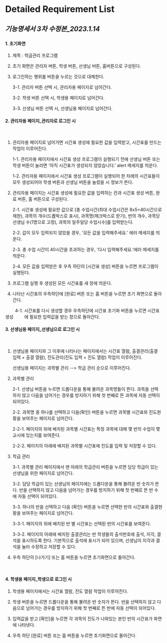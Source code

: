 # 

# Detailed Requirement List

## _기능명세서 3차 수정본_2023.1.14_

### 

#### 1. 초기화면

1. 제목 : 학급관리 프로그램

2. 초기 화면은 관리자 버튼, 학생 버튼, 선생님 버튼, 홈버튼으로 구성된다.

3. 로그인하는 행위를 버튼을 누르는 것으로 대체한다.
   
   3-1. 관리자 버튼 선택 시, 관리자용 페이지로 넘어간다.
   
   3-2. 학생 버튼 선택 시, 학생용 페이지로 넘어간다.
   
   3-3. 선생님 버튼 선택 시, 선생님용 페이지로 넘어간다.

#### 

#### 2. 관리자용 페이지_관리자로 로그인 시

<br>

1. 관리자용 페이지로 넘어가면 시간표 생성에 필요한 값을 입력받고, 시간표를 만드는 작업이 이루어진다.
   
   1-1. 관리자용 페이지에서 시간표 생성 프로그램이 실행되기 전에 선생님 버튼 또는 학생 버튼이 눌리면 '아직 시간표가 생성되지 않았습니다.' alert 메세지를 띄운다.
   
   1-2. 관리자용 페이지에서 시간표 생성 프로그램이 실행되어 한 차례의 시간표들이 모두 생성되어야 학생 버튼과 선생님 버튼을 눌렀을 시 정보가 뜬다.

2. 관리자용 페이지는 시간표 생성에 필요한 값을 입력하는 칸과 시간표 생성 버튼, 완료 버튼, 홈 버튼으로 구성된다.
   
   2-1. 시간표 생성에 필요한 값으로 [총 수업시간(최대 수업시간은 8x5=40시간으로 제한), 과목의 개수(드롭박스로 표시), 과목명(체크박스로 받기), 반의 개수, 과목당 선생님 수(1명으로 고정), 과목의 일주일당 수업시수]를 입력받는다.
   
   2-2. 값이 모두 입력되지 않았을 경우, '모든 값을 입력해주세요.' 에러 메세지를 띄운다.
   
   2-3. 총 수업 시간이 40시간을 초과하는 경우, '다시 입력해주세요.'에러 메세지를 띄운다.
   
   2-4. 모든 값을 입력받은 후 우측 하단의 [시간표 생성] 버튼을 누르면 프로그램이 실행된다.

3. 프로그램 실행 후 생성된 모든 시간표를 새 창에 띄운다.

4. 나타난 시간표의 우측하단에 [완료] 버튼 또는 홈 버튼을 누르면 초기 화면으로 돌아간다.

        4-1. 시간표를 다시 생성할 경우 우측하단에 시간표 초기화 버튼을 누르면 시간표 생성         에 필요한 입력값을 받는 창으로 돌아간다.

#### 

#### 

#### 3. 선생님용 페이지_선생님으로 로그인 시

<br>

1. 선생님용 페이지와 그 이후에 나타나는 페이지에서는 시간표 열람, 출결관리(출결 입력 + 출결 열람), 진도관리(진도 입력 + 진도 열람) 작업이 이루어진다.
   
   선생님용 페이지는 과목별 관리 --> 학급 관리 순으로 이루어진다.

2. 과목별 관리
   
   2-1. 선생님 버튼을 누르면 드롭다운을 통해 불려온 과목명들이 뜬다. 과목을 선택하지 않고 다음을 넘어가는 경우를 방지하기 위해 첫 번째로 뜬 과목에 자동 선택이 되어있다.
   
   2-2. 과목명 중 하나를 선택하고 다음(확인) 버튼을 누르면 과목별 시간표와 진도현황을 보여주는 페이지로 넘어간다.
   
   2-2-1. 페이지의 위에 배치된 과목별 시간표는 특정 과목에 대해 몇 반의 수업이 몇 교시에 있는지를 보여준다.
   
   2-2-2. 페이지의 아래에 배치된 과목별 시간표에 진도를 입력 및 저장할 수 있다.

3. 학급 관리
   
   3-1. 과목별 관리 페이지에서 맨 아래의 학급관리 버튼을 누르면 담당 학급이 있는 선생님을 위한 페이지로 넘어간다.
   
   3-2. 담당 학급이 있는 선생님의 페이지에는 드롭다운을 통해 불려온 반 숫자가 뜬다. 반을 선택하지 않고 다음을 넘어가는 경우를 방지하기 위해 첫 번째로 뜬 반 수에 자동 선택이 되어있다.
   
   3-3. 하나의 반을 선택하고 다음 (확인) 버튼을 누르면 선택한 반의 시간표와 출결현황을 보여주는 페이지로 넘어간다.
   
   3-3-1. 페이지의 위에 배치된 반 별 시간표는 선택된 반의 시간표를 보여준다.
   
   3-3-2. 페이지의 아래에 배치된 출결관리는 반 학생들의 출석번호에 출석, 지각, 결석을 표시하도록 한다. 기본적으로 출석에 표시가 되어 있으며, 선생님이 지각과 결석을 눌러 수정하고 저장할 수 있다.

4. 우측 하단의 [나가기] 또는 홈 버튼을 누르면 초기화면으로 돌아간다.
   
   <br>

#### 4. 학생용 페이지_학생으로 로그인 시

1. 학생용 페이지에서는 시간표 열람, 진도 열람 작업이 이루어진다.

2. 학생 버튼을 누르면 드롭다운을 통해 불려온 반 숫자가 뜬다. 반을 선택하지 않고 다음으로 넘어가는 경우를 방지하기 위해 첫 번째로 뜬 반에 자동 선택이 되어있다.

3. 입력값을 받고 [확인]을 누르면 각 과목의 진도가 나와있는 본인 반의 시간표가 화면에 나타낸다.

4. 우측 하단 [완료] 버튼 또는 홈 버튼을 누르면 초기화면으로 돌아간다.
